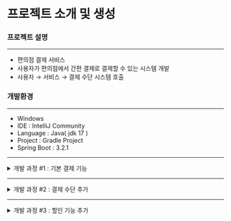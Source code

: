 # 프로젝트 소개 및 생성
### 프로젝트 설명
---

- 편의점 결제 서비스
- 사용자가 편의점에서 간편 결제로 결제할 수 있는 시스템 개발
- 사용자 → 서비스 → 결제 수단 시스템 호출

### 개발환경

---

- Windows
- IDE : IntelliJ Community
- Language : Java( jdk 17 )
- Project : Gradle Project
- Spring Boot : 3.2.1

---
<details>
<summary>개발 과정 #1 : 기본 결제 기능 </summary>

## 개발 과정  #1

### 기획자의 요구사항

---

- 편의점은 GS25, CU, 세븐일레븐 입니다.
- 결제만 되면 됩니다.

### 요구사항 분석 결과

---

- 편의점은 정확히 정해져 있으니 enum으로 관리
- 결제수단은 가장 간단한 money만 사용

### 클래스 UML

---

![image](https://github.com/dev-Seonghwan/coding-test/assets/91909986/3175a90f-0f8a-4562-bfbc-8b28ed87ddd1)


</details>

---

<details>
<summary>개발 과정 #2 : 결제 수단 추가</summary>

## 개발 과정 #2

### 기획자의 요구사항

---

- 사용자들이 카드 결제도 하고싶어합니다.
- 결제수단에 카드를 추가해주세요.

### 요구사항 분석 결과

---

- 사용자의 결제 요청에 결제수단 정보 추가 ( 머니/카드 )

<aside>
☝ 나중에 결제수단이 계속 추가되지 않을까?
→ DIP(의존성 역전 원칙)를 따라 규인터페이스를 정의하고, 각 결제수단은 해당 인터페이스를 구현하는 어댑터를 가지게 구현

</aside>

### 클래스 UML

---

![image](https://github.com/dev-Seonghwan/coding-test/assets/91909986/6c309a70-1427-4e78-8956-5fd64df754dd)
</details>

---

<details>
<summary>개발 과정 #3 : 할인 기능 추가</summary>

## 개발 과정 #3

### 기획자의 요구사항

---

- 할인 기능이 필요합니다.
- 하지만 아직 할인 정책을 정하지 못했어요.

### 요구사항 분석 결과

---

- 할인 기능이 필요하나, 지금은 정해진게 없다.

<aside>
☝ 먼저 개발에 들어가 나중에 구현체를 선택
→ OCP(개방 패쇄 원칙)를 따라 정책별 클래스를 구현

</aside>

### 클래스 UML

---
![image](https://github.com/dev-Seonghwan/coding-test/assets/91909986/2ddb89b9-00ee-4916-a25f-bec0b28b340a)





